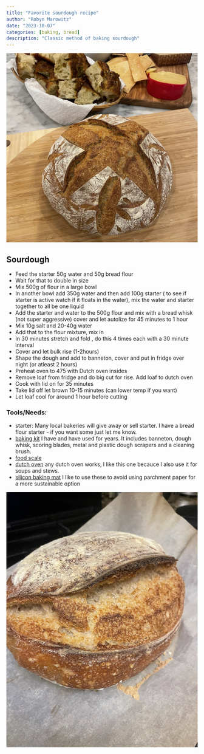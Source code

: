 ```yaml
---
title: "Favorite sourdough recipe"
author: "Robyn Marowitz"
date: "2023-10-07"
categories: [baking, bread]
description: "Classic method of baking sourdough"
---
```


![](round_loaf.jpg)

## Sourdough

- Feed the starter 50g water and 50g bread flour
- Wait for that to double in size
- Mix 500g of flour in a large bowl
- In another bowl add 350g water and then add 100g starter ( to see if starter is active watch if it floats in the water), mix the water and starter together to all be one liquid
- Add the starter and water to the 500g flour and mix with a bread whisk (not super aggressive) cover and let autolize for 45 minutes to 1 hour
- Mix 10g salt and 20-40g water
- Add that to the flour mixture, mix in
- In 30 minutes stretch and fold , do this 4 times each with a 30 minute interval
- Cover and let bulk rise (1-2hours)
- Shape the dough and add to banneton, cover and put in fridge over night (or atleast 2 hours)
- Preheat oven to 475 with Dutch oven insides
- Remove loaf from fridge and do big cut for rise. Add loaf to dutch oven
- Cook with lid on for 35 minutes
- Take lid off let brown 10-15 minutes (can lower temp if you want)
- Let loaf cool for around 1 hour before cutting


### Tools/Needs:
- starter: Many local bakeries will give away or sell starter. I have a bread flour starter - if you want some just let me know.
- [baking kit](https://www.amazon.com/dp/B09HH4K1LZ/ref=cm_sw_r_as_gl_api_gl_i_B2JBFVM29JTV1F6ZJQNW?linkCode=ml2&tag=robblog0b-20) I have and have used for years. It includes banneton, dough whisk, scoring blades, metal and plastic dough scrapers and a cleaning brush.
- [food scale ](https://amzn.to/3PycUVy) 
- [dutch oven](https://amzn.to/43Agwfv) any dutch oven works, I like this one becauce I also use it for soups and stews.
- [silicon baking mat](https://amzn.to/3xcPzCE) I like to use these to avoid using parchment paper for a more sustainable option

![](plain_loaf.jpg)
